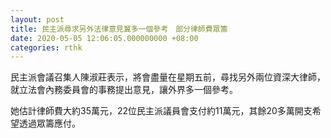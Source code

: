 ```yaml
---
layout: post
title: 民主派尋求另外法律意見冀多一個參考　部分律師費眾籌
date: 2020-05-05 12:06:05.000000000 +08:00
categories: rthk
---
```


民主派會議召集人陳淑莊表示，將會盡量在星期五前，尋找另外兩位資深大律師，就立法會內務委員會的事務提出意見，讓外界多一個參考。

她估計律師費大約35萬元，22位民主派議員會支付約11萬元，其餘20多萬開支希望透過眾籌應付。
